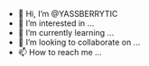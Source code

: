 - 👋 Hi, I’m @YASSBERRYTIC
- 👀 I’m interested in ...
- 🌱 I’m currently learning ...
- 💞️ I’m looking to collaborate on ...
- 📫 How to reach me ...

<!---
YASSBERRYTIC/YASSBERRYTIC is a ✨ special ✨ repository because its `README.md` (this file) appears on your GitHub profile.
You can click the Preview link to take a look at your changes.
--->
